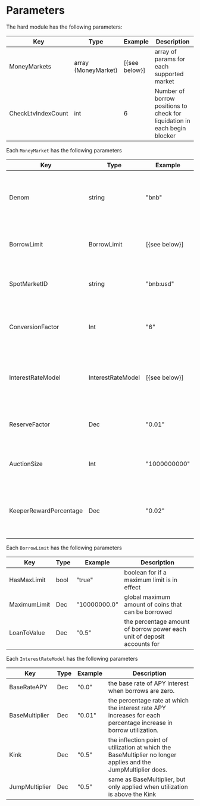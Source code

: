 <!--
order: 5
-->

# Parameters

The hard module has the following parameters:

| Key                            | Type                                  | Example       | Description                                                                 |
| ------------------------------ | ------------------------------------- | ------------- | ----------------------------------------------------------------------------|
| MoneyMarkets                   | array (MoneyMarket)                   | [{see below}] | array of params for each supported market                                   |
| CheckLtvIndexCount             | int                                   | 6             | Number of borrow positions to check for liquidation in each begin blocker   |

Each `MoneyMarket` has the following parameters

| Key                       | Type               | Example                | Description                                                           |
| ------------------------- | ------------------ | ---------------------- | --------------------------------------------------------------------- |
| Denom                     | string             | "bnb"                  | coin denom of the asset which can be deposited and borrowed           |
| BorrowLimit               | BorrowLimit        | [{see below}]          | borrow limits applied to this money market                            |
| SpotMarketID              | string             | "bnb:usd"              | the market id which determines the price of the asset                 |
| ConversionFactor          | Int                | "6"                    | conversion factor for one unit (ie BNB) to the smallest internal unit |
| InterestRateModel         | InterestRateModel  | [{see below}]          | Model which determines the prevailing interest rate per block         |
| ReserveFactor             | Dec                | "0.01"                 | Percentage of interest that is kept as protocol reserves              |
| AuctionSize               | Int                | "1000000000"           | The maximum size of an individual auction                             |
| KeeperRewardPercentage    | Dec                | "0.02"                 | Percentage of deposit rewarded to keeper who liquidates a position    |

Each `BorrowLimit` has the following parameters

| Key                   | Type               | Example                | Description                                                              |
| --------------------- | ------------------ | ---------------------- | ------------------------------------------------------------------------ |
| HasMaxLimit           | bool               | "true"                 | boolean for if a maximum limit is in effect                              |
| MaximumLimit          | Dec                | "10000000.0"           | global maximum amount of coins that can be borrowed                      |
| LoanToValue           | Dec                | "0.5"                  | the percentage amount of borrow power each unit of deposit accounts for  |

Each `InterestRateModel` has the following parameters

| Key              | Type   | Example | Description                                                                                                      |
| ---------------- | ------ | ------- | ---------------------------------------------------------------------------------------------------------------- |
| BaseRateAPY      | Dec    | "0.0"   | the base rate of APY interest when borrows are zero.                                                             |
| BaseMultiplier   | Dec    | "0.01"  | the percentage rate at which the interest rate APY increases for each percentage increase in borrow utilization. |
| Kink             | Dec    | "0.5"   | the inflection point of utilization at which the BaseMultiplier no longer applies and the JumpMultiplier does.   |
| JumpMultiplier   | Dec    | "0.5"   | same as BaseMultiplier, but only applied when utilization is above the Kink                                      |
